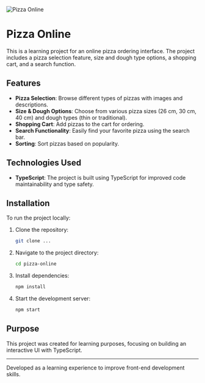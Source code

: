 ![Pizza Online](https://res.cloudinary.com/ddz9i6tqa/image/upload/fgax258rwlrxdsyvwnbc)

# Pizza Online

This is a learning project for an online pizza ordering interface. The project includes a pizza selection feature, size and dough type options, a shopping cart, and a search function.

## Features
- **Pizza Selection**: Browse different types of pizzas with images and descriptions.
- **Size & Dough Options**: Choose from various pizza sizes (26 cm, 30 cm, 40 cm) and dough types (thin or traditional).
- **Shopping Cart**: Add pizzas to the cart for ordering.
- **Search Functionality**: Easily find your favorite pizza using the search bar.
- **Sorting**: Sort pizzas based on popularity.

## Technologies Used
- **TypeScript**: The project is built using TypeScript for improved code maintainability and type safety.

## Installation
To run the project locally:
1. Clone the repository:
   ```bash
   git clone ...
   ```
2. Navigate to the project directory:
   ```bash
   cd pizza-online
   ```
3. Install dependencies:
   ```bash
   npm install
   ```
4. Start the development server:
   ```bash
   npm start
   ```

## Purpose
This project was created for learning purposes, focusing on building an interactive UI with TypeScript.

---
Developed as a learning experience to improve front-end development skills.

